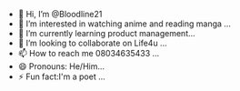 - 👋 Hi, I’m @Bloodline21
- 👀 I’m interested in watching anime and reading manga ...
- 🌱 I’m currently learning product management...
- 💞️ I’m looking to collaborate on Life4u ...
- 📫 How to reach me 08034635433 ...
- 😄 Pronouns: He/Him...
- ⚡ Fun fact:I'm a poet ...

<!---
Bloodline21/Bloodline21 is a ✨ special ✨ repository because its `README.md` (this file) appears on your GitHub profile.
You can click the Preview link to take a look at your changes.
--->
